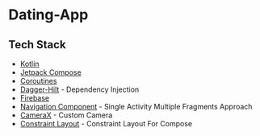 # Dating-App



## Tech Stack
* [Kotlin](https://kotlinlang.org/)
* [Jetpack Compose](https://developer.android.com/jetpack/compose)
* [Coroutines](https://github.com/Kotlin/kotlinx.coroutines)
* [Dagger-Hilt](https://developer.android.com/training/dependency-injection/hilt-android) - Dependency Injection
* [Firebase](https://firebase.google.com)
* [Navigation Component](https://developer.android.com/guide/navigation) - Single Activity Multiple Fragments Approach
* [CameraX](https://developer.android.com/jetpack/androidx/releases/camera) - Custom Camera
* [Constraint Layout](https://developer.android.com/jetpack/compose/layouts/constraintlayout) - Constraint Layout For Compose